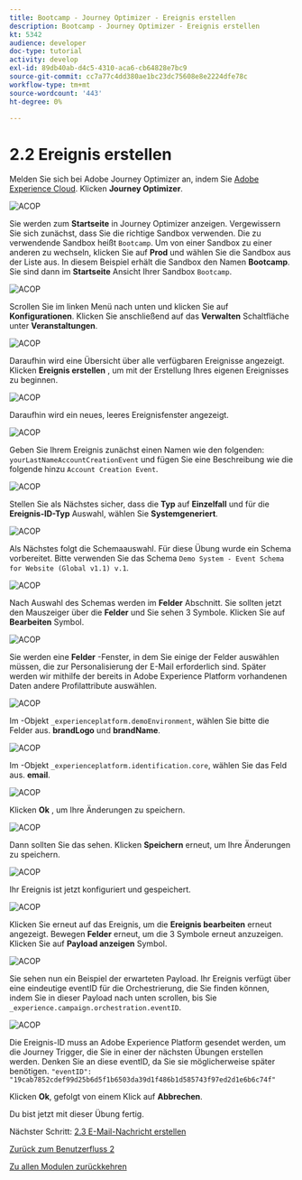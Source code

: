```yaml
---
title: Bootcamp - Journey Optimizer - Ereignis erstellen
description: Bootcamp - Journey Optimizer - Ereignis erstellen
kt: 5342
audience: developer
doc-type: tutorial
activity: develop
exl-id: 89db40ab-d4c5-4310-aca6-cb64828e7bc9
source-git-commit: cc7a77c4dd380ae1bc23dc75608e8e2224dfe78c
workflow-type: tm+mt
source-wordcount: '443'
ht-degree: 0%

---
```


# 2.2 Ereignis erstellen

Melden Sie sich bei Adobe Journey Optimizer an, indem Sie [Adobe Experience Cloud](https://experience.adobe.com). Klicken **Journey Optimizer**.

![ACOP](./images/acophome.png)

Sie werden zum **Startseite**  in Journey Optimizer anzeigen. Vergewissern Sie sich zunächst, dass Sie die richtige Sandbox verwenden. Die zu verwendende Sandbox heißt `Bootcamp`. Um von einer Sandbox zu einer anderen zu wechseln, klicken Sie auf **Prod** und wählen Sie die Sandbox aus der Liste aus. In diesem Beispiel erhält die Sandbox den Namen **Bootcamp**. Sie sind dann im **Startseite** Ansicht Ihrer Sandbox `Bootcamp`.

![ACOP](./images/acoptriglp.png)

Scrollen Sie im linken Menü nach unten und klicken Sie auf **Konfigurationen**. Klicken Sie anschließend auf das **Verwalten** Schaltfläche unter **Veranstaltungen**.

![ACOP](./images/acopmenu.png)

Daraufhin wird eine Übersicht über alle verfügbaren Ereignisse angezeigt. Klicken **Ereignis erstellen** , um mit der Erstellung Ihres eigenen Ereignisses zu beginnen.

![ACOP](./images/emptyevent.png)

Daraufhin wird ein neues, leeres Ereignisfenster angezeigt.

![ACOP](./images/emptyevent1.png)

Geben Sie Ihrem Ereignis zunächst einen Namen wie den folgenden: `yourLastNameAccountCreationEvent` und fügen Sie eine Beschreibung wie die folgende hinzu `Account Creation Event`.

![ACOP](./images/eventdescription.png)

Stellen Sie als Nächstes sicher, dass die **Typ** auf **Einzelfall** und für die **Ereignis-ID-Typ** Auswahl, wählen Sie **Systemgeneriert**.

![ACOP](./images/eventidtype.png)

Als Nächstes folgt die Schemaauswahl. Für diese Übung wurde ein Schema vorbereitet. Bitte verwenden Sie das Schema `Demo System - Event Schema for Website (Global v1.1) v.1`.

![ACOP](./images/eventschema.png)

Nach Auswahl des Schemas werden im **Felder** Abschnitt. Sie sollten jetzt den Mauszeiger über die **Felder** und Sie sehen 3 Symbole. Klicken Sie auf **Bearbeiten** Symbol.

![ACOP](./images/eventpayload.png)

Sie werden eine **Felder** -Fenster, in dem Sie einige der Felder auswählen müssen, die zur Personalisierung der E-Mail erforderlich sind.  Später werden wir mithilfe der bereits in Adobe Experience Platform vorhandenen Daten andere Profilattribute auswählen.

![ACOP](./images/eventfields.png)

Im -Objekt `_experienceplatform.demoEnvironment`, wählen Sie bitte die Felder aus. **brandLogo** und **brandName**.

![ACOP](./images/eventpayloadbr.png)

Im -Objekt `_experienceplatform.identification.core`, wählen Sie das Feld aus. **email**.

![ACOP](./images/eventpayloadbrid.png)

Klicken **Ok** , um Ihre Änderungen zu speichern.

![ACOP](./images/saveok.png)

Dann sollten Sie das sehen. Klicken **Speichern** erneut, um Ihre Änderungen zu speichern.

![ACOP](./images/eventsave.png)

Ihr Ereignis ist jetzt konfiguriert und gespeichert.

![ACOP](./images/eventdone.png)

Klicken Sie erneut auf das Ereignis, um die **Ereignis bearbeiten** erneut angezeigt. Bewegen **Felder** erneut, um die 3 Symbole erneut anzuzeigen. Klicken Sie auf **Payload anzeigen** Symbol.

![ACOP](./images/viewevent.png)

Sie sehen nun ein Beispiel der erwarteten Payload.
Ihr Ereignis verfügt über eine eindeutige eventID für die Orchestrierung, die Sie finden können, indem Sie in dieser Payload nach unten scrollen, bis Sie `_experience.campaign.orchestration.eventID`.

![ACOP](./images/payloadeventID.png)

Die Ereignis-ID muss an Adobe Experience Platform gesendet werden, um die Journey Trigger, die Sie in einer der nächsten Übungen erstellen werden. Denken Sie an diese eventID, da Sie sie möglicherweise später benötigen.
`"eventID": "19cab7852cdef99d25b6d5f1b6503da39d1f486b1d585743f97ed2d1e6b6c74f"`

Klicken **Ok**, gefolgt von einem Klick auf **Abbrechen**.

Du bist jetzt mit dieser Übung fertig.

Nächster Schritt: [2.3 E-Mail-Nachricht erstellen](./ex3.md)

[Zurück zum Benutzerfluss 2](./uc2.md)

[Zu allen Modulen zurückkehren](../../overview.md)

